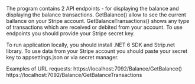 The program contains 2 API endpoints - for displaying the balance and displaying the balance transactions.
	GetBalance() allow to see the current ballance on your Stripe account. 
	GetBalanceTransactions() shows any type of transactions which are received or debited from your account.
To use endpoints you should provide your Stripe secret key.

To run application locally, you should install .NET 6 SDK and Strip.net library. To use data from your Stripe account you should paste your secret key to appsettings.json or via secret manager.

Examples of URL requests:
https://localhost:7092/Balance/GetBalance()
https://localhost:7092/Balance/GetBalanceTransactions